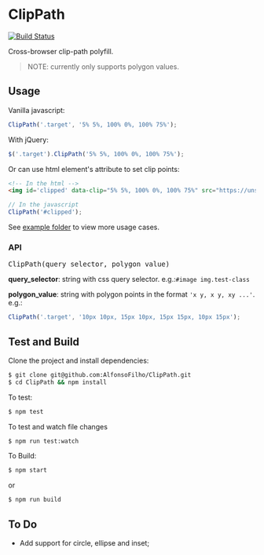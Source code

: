 # ClipPath
[![Build Status](https://travis-ci.org/AlfonsoFilho/ClipPath.svg?branch=master)](https://travis-ci.org/AlfonsoFilho/ClipPath)

Cross-browser clip-path polyfill.

> NOTE: currently only supports polygon values.

## Usage
Vanilla javascript:
```javascript
ClipPath('.target', '5% 5%, 100% 0%, 100% 75%');
```

With jQuery:
```javascript
$('.target').ClipPath('5% 5%, 100% 0%, 100% 75%');
```

Or can use html element's attribute to set clip points:
```html
<!-- In the html -->
<img id='clipped' data-clip="5% 5%, 100% 0%, 100% 75%" src="https://unsplash.it/100/100/?random" />
```
```javascript
// In the javascript
ClipPath('#clipped');
```

See [example folder](https://github.com/AlfonsoFilho/ClipPath/tree/master/example) to view more usage cases.

### API
<pre>
ClipPath(query_selector, polygon_value)
</pre>

**query_selector**: string with css query selector. e.g.:`#image img.test-class`

**polygon_value**: string with polygon points in the format `'x y, x y, xy ...'`. 
e.g.:
```javascript
ClipPath('.target', '10px 10px, 15px 10px, 15px 15px, 10px 15px');
```

## Test and Build

Clone the project and install dependencies:
```sh
$ git clone git@github.com:AlfonsoFilho/ClipPath.git
$ cd ClipPath && npm install
```

To test:
```sh
$ npm test
```

To test and watch file changes
```sh
$ npm run test:watch
```

To Build:
```sh
$ npm start
```
or
```sh
$ npm run build
```

## To Do
- Add support for circle, ellipse and inset;